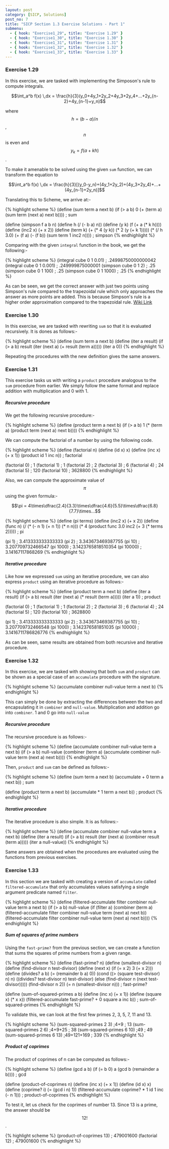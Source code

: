 ```yaml
---
layout: post
category: [SICP, Solutions]
post_no: 7
title: "SICP Section 1.3 Exercise Solutions - Part 1"
submenu:
  - { hook: "Exercise1_29", title: "Exercise 1.29" }
  - { hook: "Exercise1_30", title: "Exercise 1.30" }
  - { hook: "Exercise1_31", title: "Exercise 1.31" }
  - { hook: "Exercise1_32", title: "Exercise 1.32" }
  - { hook: "Exercise1_33", title: "Exercise 1.33" }
---
```


### Exercise 1.29<a name="Exercise1_29">&nbsp;</a>

In this exercise, we are tasked with implementing the Simposon's rule to compute integrals.

$$\int_a^b f(x) \,dx = \frac{h}{3}(y_0+4y_1+2y_2+4y_3+2y_4+...+2y_{n-2}+4y_{n-1}+y_n)$$

where $$h = (b-a)/n$$, $$n$$ is even and $$y_k=f(a+kh)$$.

To make it amenable to be solved using the given `sum` function, we can transform the equation to

$$\int_a^b f(x) \,dx = \frac{h}{3}[(y_0-y_n)+(4y_1+2y_2)+(4y_3+2y_4)+...+(4y_{n-1}+2y_n)]$$
<!--excerpt-->

Translating this to Scheme, we arrive at:-

{% highlight scheme %}
(define (sum term a next b)
  (if (> a b)
      0
      (+ (term a)
         (sum term (next a) next b))))
; sum

(define (simpson f a b n)
  (define h
    (/ (- b a) n))
  (define (y k)
    (f (+ a (* k h))))
  (define (inc2 x)
    (+ x 2))
  (define (term k)
    (+ (* 4 (y k))
       (* 2 (y (+ k 1)))))
  (* (/ h 3.0)
     (+ (f a)
        (- (f b))
		(sum term 1 inc2 n))))
; simpson
{% endhighlight %}

Comparing with the given `integral` function in the book, we get the following:-

{% highlight scheme %}
(integral cube 0 1 0.01)
; .24998750000000042
(integral cube 0 1 0.001)
; .249999875000001
(simpson cube 0 1 2)
; .25
(simpson cube 0 1 100)
; .25
(simpson cube 0 1 1000)
; .25
{% endhighlight %}

As can be seen, we get the correct answer with just two points using Simpson's rule compared to the trapezoidal rule which only approaches the answer as more points are added. This is because Simpson's rule is a higher order approximation compared to the trapezoidal rule. [Wiki Link](http://en.wikipedia.org/wiki/Newton–Cotes_formulas)

### Exercise 1.30<a name="Exercise1_30">&nbsp;</a>

In this exercise, we are tasked with rewriting `sum` so that it is evaluated recursively. It is dones as follows:-

{% highlight scheme %}
(define (sum term a next b)
  (define (iter a result)
  (if (> a b)
      result
      (iter (next a) (+ result (term a)))))
  (iter a 0))
{% endhighlight %}

Repeating the procedures with the new definition gives the same answers.

### Exercise 1.31<a name="Exercise1_31">&nbsp;</a>

This exercise tasks us with writing a `product` procedure analogous to the `sum` procedure from earlier. We simply follow the same format and replace addition with multiplication and 0 with 1. 

##### Recursive procedure

We get the following recursive procedure:-

{% highlight scheme %}
(define (product term a next b)
  (if (> a b)
      1
      (* (term a)
         (product term (next a) next b))))
{% endhighlight %}

We can compute the factorial of a number by using the following code.

{% highlight scheme %}
(define (factorial n)
  (define (id x) x)
  (define (inc x) (+ x 1))
  (product id 1 inc n))
; factorial

(factorial 0)
; 1
(factorial 1)
; 1
(factorial 2)
; 2
(factorial 3)
; 6
(factorial 4)
; 24
(factorial 5)
; 120
(factorial 10)
; 3628800
{% endhighlight %}

Also, we can compute the approximate value of $$\pi$$ using the given formula:-

$$\pi = 4\times\dfrac{2.4}{3.3}\times\dfrac{4.6}{5.5}\times\dfrac{6.8}{7.7}\times...$$

{% highlight scheme %}
(define (pi terms)
  (define (inc2 x) (+ x 2))
  (define (func n)
    (/ (* (- n 1) (+ n 1))
       (* n n)))
  (* 4 (product func 3.0 inc2 (+ 3 (* terms 2)))))
; pi

(pi 1)
; 3.413333333333333
(pi 2)
; 3.343673469387755
(pi 10)
; 3.207709732466547
(pi 1000)
; 3.1423765818510354
(pi 10000)
; 3.14167117868269
{% endhighlight %}

##### Iterative procedure

Like how we expressed `sum` using an iterative procedure, we can also express `product` using an iterative procedure as follows:-

{% highlight scheme %}
(define (product term a next b)
  (define (iter a result)
  (if (> a b)
      result
      (iter (next a) (* result (term a)))))
  (iter a 1))
; product

(factorial 0)
; 1
(factorial 1)
; 1
(factorial 2)
; 2
(factorial 3)
; 6
(factorial 4)
; 24
(factorial 5)
; 120
(factorial 10)
; 3628800

(pi 1)
; 3.413333333333333
(pi 2)
; 3.343673469387755
(pi 10)
; 3.207709732466548
(pi 1000)
; 3.142376581851035
(pi 10000)
; 3.1416711786826776
{% endhighlight %}

As can be seen, same results are obtained from both recursive and iterative procedure.

### Exercise 1.32<a name="Exercise1_32">&nbsp;</a>

In this exercise, we are tasked with showing that both `sum` and `product` can be shown as a special case of an `accumulate` procedure with the signature.

{% highlight scheme %}
(accumulate 
 combiner null-value term a next b)
{% endhighlight %}

This can simply be done by extracting the differences between the two and encapsulating it in `combiner` and `null-value`. Multiplication and addition go into `combiner`. 1 and 0 go into `null-value`

##### Recursive procedure

The recursive procedure is as follows:- 

{% highlight scheme %}
(define (accumulate combiner null-value term a next b)
  (if (> a b)
      null-value
      (combiner (term a)
                (accumulate combiner null-value term (next a) next b))))
{% endhighlight %}

Then, `product` and `sum` can be defined as follows:-

{% highlight scheme %}
(define (sum term a next b)
  (accumulate + 0 term a next b))
; sum

(define (product term a next b)
  (accumulate * 1 term a next b))
; product
{% endhighlight %}

##### Iterative procedure

The iterative procedure is also simple. It is as follows:-

{% highlight scheme %}
(define (accumulate combiner null-value term a next b)
  (define (iter a result)
    (if (> a b)
        result
        (iter (next a) (combiner result (term a)))))
  (iter a null-value))
{% endhighlight %}

Same answers are obtained when the procedures are evaluated using the functions from previous exercises.

### Exercise 1.33<a name="Exercise1_33">&nbsp;</a>

In this section we are tasked with creating a version of `accumulate` called `filtered-accumulate` that only accumulates values satisfying a single argument predicate named `filter`.

{% highlight scheme %}
(define (filtered-accumulate filter combiner null-value term a next b)
  (if (> a b)
      null-value
	  (if (filter a)
          (combiner (term a)
                    (filtered-accumulate filter combiner null-value term (next a) next b))
          (filtered-accumulate filter combiner null-value term (next a) next b))))
{% endhighlight %}

##### Sum of squares of prime numbers

Using the `fast-prime?` from the previous section, we can create a function that sums the squares of prime numbers from a given range.

{% highlight scheme %}
(define (fast-prime? n)
   (define (smallest-divisor n)
      (define (find-divisor n test-divisor)
         (define (next x)
            (if (= x 2) 3 (+ x 2)))
         (define (divides? a b)
            (= (remainder b a) 0))
         (cond ((> (square test-divisor) n) n)
               ((divides? test-divisor n) test-divisor)
               (else (find-divisor n (next test-divisor)))))
      (find-divisor n 2))
   (= n (smallest-divisor n)))
; fast-prime?

(define (sum-of-squared-primes a b)
  (define (inc x) (+ x 1))
  (define (square x) (* x x))
  (filtered-accumulate fast-prime? + 0 square a inc b))
; sum-of-squared-primes
{% endhighlight %}

To validate this, we can look at the first few primes 2, 3, 5, 7, 11 and 13.

{% highlight scheme %}
(sum-squared-primes 2 3) ;4+9
; 13
(sum-squared-primes 2 6) ;4+9+25
; 38
(sum-squared-primes 6 10) ;49
; 49
(sum-squared-primes 6 13) ;49+121+169
; 339
{% endhighlight %}

##### Product of coprimes

The product of coprimes of n can be computed as follows:-

{% highlight scheme %}
(define (gcd a b)
  (if (= b 0)
      a
      (gcd b (remainder a b))))
; gcd

(define (product-of-coprimes n)
  (define (inc x) (+ x 1))
  (define (id x) x)
  (define (coprime? i) (= (gcd i n) 1))
  (filtered-accumulate coprime? * 1 id 1 inc (- n 1)))
; product-of-coprimes
{% endhighlight %}

To test it, let us check for the coprimes of number 13. Since 13 is a prime, the answer should be $$12!$$.

{% highlight scheme %}
(product-of-coprimes 13)
; 479001600
(factorial 12)
; 479001600
{% endhighlight %}
